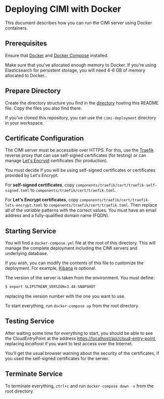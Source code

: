 # Deploying CIMI with Docker

This document describes how you can run the CIMI server using Docker
containers.

## Prerequisites

Ensure that [Docker](https://www.docker.com/) and [Docker
Compose](https://docs.docker.com/compose/) installed.

Make sure that you've allocated enough memory to Docker. If you're
using Elasticsearch for persistent storage, you will need 4-6 GB of
memory allocated to Docker..

## Prepare Directory

Create the directory structure you find in the
[directory](https://github.com/slipstream/SlipStreamServer/tree/master/cimi-deployment)
hosting this README file.  Copy the files you also find there.

If you've cloned this repository, you can use the `cimi-deployment`
directory in your workspace.

## Certificate Configuration

The CIMI server must be accessible over HTTPS. For this, use the
[Traefik](https://traefik.io/) reverse proxy that can use self-signed
certificates (for testing) or can manage [Let's
Encrypt](https://letsencrypt.org/) certificates (for production).

You must decide if you will be using self-signed certificates or
certificates provided by Let's Encrypt.

For **self-signed certificates**, copy
`components/traefik/cert/traefik-self-signed.toml` to
`components/traefik/cert/traefik.toml`.

For **Let's Encrypt certificates**, copy
`components/traefik/cert/traefik-lets-encrypt.toml` to
`components/traefik/cert/traefik.toml`.  Then replace all of the
*$variable$* patterns with the correct values.  You must have an email
address and a fully-qualified domain name (FQDN).

## Starting Service

You will find a `docker-compose.yml` file at the root of this
directory.  This will manage the complete deployment including the
CIMI servers and underlying database.

If you wish, you can modify the contents of this file to customize the
deployment.  For example,
[Kibana](https://www.elastic.co/products/kibana) is optional.

The version of the server is taken from the environment.  You must
define:

```sh
$ export SLIPSTREAM_VERSION=3.48-SNAPSHOT
```

replacing the version number with the one you want to use.

To start everything, run `docker-compose up` from the root directory.

## Testing Service

After waiting some time for everything to start, you should be able to
see the CloudEntryPoint at the address
[https://localhost/api/cloud-entry-point](https://localhost/api/cloud-entry-point),
replacing *localhost* if you want to test access over the Internet.

You'll get the usual browser warning about the security of the
certificates, if you used the self-signed certificates for the server.

## Terminate Service

To terminate everything, `ctrl+c` and run `docker-compose down -v` from the root
directory.
